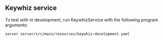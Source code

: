 ## Keywhiz service

To test with in development, run KeywhizService with the following program arguments:

`server server/src/main/resources/keywhiz-development.yaml`

